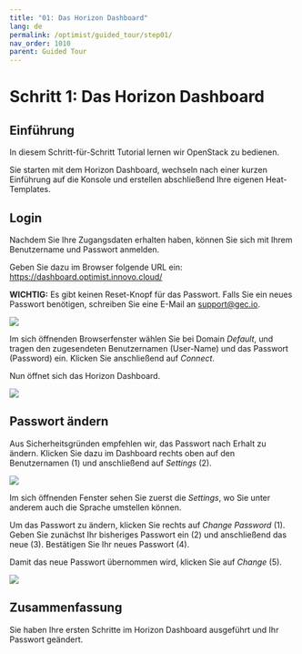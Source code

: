 ```yaml
---
title: "01: Das Horizon Dashboard"
lang: de
permalink: /optimist/guided_tour/step01/
nav_order: 1010
parent: Guided Tour
---
```



# Schritt 1: Das Horizon Dashboard

## Einführung

In diesem Schritt-für-Schritt Tutorial lernen wir OpenStack zu bedienen.

Sie starten mit dem Horizon Dashboard, wechseln nach einer kurzen Einführung auf die Konsole und erstellen abschließend Ihre eigenen Heat-Templates.

## Login

Nachdem Sie Ihre Zugangsdaten erhalten haben, können Sie sich mit Ihrem Benutzername und Passwort anmelden.

Geben Sie dazu im Browser folgende URL ein: <https://dashboard.optimist.innovo.cloud/>

**WICHTIG:** Es gibt keinen Reset-Knopf für das Passwort. Falls Sie
ein neues Passwort benötigen, schreiben Sie eine E-Mail
an <support@gec.io>.

[![](attachments/13536092.png)](https://dashboard.optimist.innovo.cloud/)

Im sich öffnenden Browserfenster wählen Sie bei Domain *Default*, und tragen den
zugesendeten Benutzernamen (User-Name) und das Passwort (Password) ein.
Klicken Sie anschließend auf *Connect*.

Nun öffnet sich das Horizon Dashboard.

![](attachments/13536090.png)

## Passwort ändern

Aus Sicherheitsgründen empfehlen wir, das Passwort nach Erhalt zu
ändern. Klicken Sie dazu im Dashboard rechts oben auf den
Benutzernamen (1) und anschließend auf *Settings* (2).

![](attachments/13536091.png)

Im sich öffnenden Fenster sehen Sie zuerst die *Settings*, wo Sie unter
anderem auch die Sprache umstellen können.

Um das Passwort zu ändern, klicken Sie rechts auf *Change Password* (1).
Geben Sie zunächst
Ihr bisheriges Passwort ein (2)  und anschließend das neue (3). Bestätigen Sie Ihr neues Passwort (4).

Damit das neue Passwort übernommen wird, klicken Sie auf
*Change* (5).

![](attachments/13536097.png)

## Zusammenfassung

Sie haben Ihre ersten Schritte im Horizon Dashboard ausgeführt und Ihr Passwort geändert.
